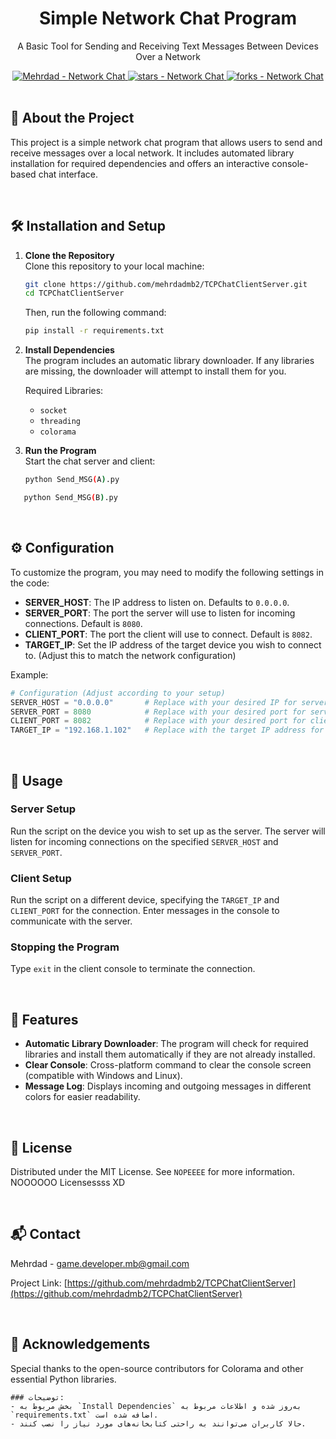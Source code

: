 <!-- بخش مرکزی توضیحات و مشخصات پروژه -->
<div align="center">
  
  <!-- عنوان پروژه -->
  <h1> Simple Network Chat Program </h1>
  <p> A Basic Tool for Sending and Receiving Text Messages Between Devices Over a Network </p>

  <!-- بخش باج‌ها (Badges) -->
  <a href="https://github.com/mehrdadmb2/TCPChatClientServer" title="Go to GitHub repo">
    <img src="https://img.shields.io/static/v1?label=Mehrdad&message=Network-Chat&color=blue&logo=github" alt="Mehrdad - Network Chat">
  </a>
  <a href="https://github.com/mehrdadmb2/TCPChatClientServer">
    <img src="https://img.shields.io/github/stars/mehrdadmb2/TCPChatClientServer?style=social" alt="stars - Network Chat">
  </a>
  <a href="https://github.com/mehrdadmb2/TCPChatClientServer">
    <img src="https://img.shields.io/github/forks/mehrdadmb2/TCPChatClientServer?style=social" alt="forks - Network Chat">
  </a>

  <!-- لینک‌های سریع -->
<!--  <h4>
    <a href="https://github.com/mehrdadmb2/TCPChatClientServer/wiki">Documentation</a>
    <span> · </span>
    <a href="https://github.com/mehrdadmb2/TCPChatClientServer/issues">Report Bug</a>
    <span> · </span>
    <a href="https://github.com/mehrdadmb2/TCPChatClientServer/issues">Request Feature</a>
  </h4> -->
</div> 

<br />

<!-- معرفی پروژه -->
## :star2: About the Project

This project is a simple network chat program that allows users to send and receive messages over a local network. It includes automated library installation for required dependencies and offers an interactive console-based chat interface.

<div>&nbsp;</div>

<!-- بخش راه‌اندازی پروژه -->
## 🛠️ Installation and Setup

1. **Clone the Repository**  
   Clone this repository to your local machine:
   ```bash
   git clone https://github.com/mehrdadmb2/TCPChatClientServer.git
   cd TCPChatClientServer
   ```
   
    Then, run the following command:
   ```bash
   pip install -r requirements.txt
   ```

2. **Install Dependencies**  
   The program includes an automatic library downloader. If any libraries are missing, the downloader will attempt to install them for you.

   Required Libraries:
   - `socket`
   - `threading`
   - `colorama`

3. **Run the Program**  
   Start the chat server and client:
   ```bash
   python Send_MSG(A).py
   ```
```bash
   python Send_MSG(B).py
   ```
<div>&nbsp;</div>

<!-- توضیحات پیکربندی -->
## ⚙️ Configuration
To customize the program, you may need to modify the following settings in the code:

- **SERVER_HOST**: The IP address to listen on. Defaults to `0.0.0.0`.
- **SERVER_PORT**: The port the server will use to listen for incoming connections. Default is `8080`.
- **CLIENT_PORT**: The port the client will use to connect. Default is `8082`.
- **TARGET_IP**: Set the IP address of the target device you wish to connect to. (Adjust this to match the network configuration)

Example:
```python
# Configuration (Adjust according to your setup)
SERVER_HOST = "0.0.0.0"       # Replace with your desired IP for server listening
SERVER_PORT = 8080            # Replace with your desired port for server listening
CLIENT_PORT = 8082            # Replace with your desired port for client connection
TARGET_IP = "192.168.1.102"   # Replace with the target IP address for sending messages
```

<div>&nbsp;</div>

<!-- دستورالعمل‌های استفاده -->
## 🚀 Usage

### Server Setup
Run the script on the device you wish to set up as the server. The server will listen for incoming connections on the specified `SERVER_HOST` and `SERVER_PORT`.

### Client Setup
Run the script on a different device, specifying the `TARGET_IP` and `CLIENT_PORT` for the connection. Enter messages in the console to communicate with the server.

### Stopping the Program
Type `exit` in the client console to terminate the connection.

<div>&nbsp;</div>

<!-- ویژگی‌های برنامه -->
## 🎯 Features
- **Automatic Library Downloader**: The program will check for required libraries and install them automatically if they are not already installed.
- **Clear Console**: Cross-platform command to clear the console screen (compatible with Windows and Linux).
- **Message Log**: Displays incoming and outgoing messages in different colors for easier readability.

<div>&nbsp;</div>

<!-- لایسنس پروژه -->
## 📜 License
Distributed under the MIT License. See `NOPEEEE` for more information.
NOOOOOO  Licensessss XD
<div>&nbsp;</div>

<!-- اطلاعات تماس -->
## 📬 Contact
Mehrdad - [game.developer.mb@gmail.com](mailto:game.developer.mb@gmail.com)

Project Link: [https://github.com/mehrdadmb2/TCPChatClientServer](https://github.com/mehrdadmb2/TCPChatClientServer)

<div>&nbsp;</div>

<!-- قدردانی‌ها -->
## 🤝 Acknowledgements
Special thanks to the open-source contributors for Colorama and other essential Python libraries.
```
### توضیحات:
- بخش مربوط به `Install Dependencies` به‌روز شده و اطلاعات مربوط به `requirements.txt` اضافه شده است.
- حالا کاربران می‌توانند به راحتی کتابخانه‌های مورد نیاز را نصب کنند.
